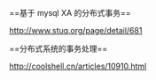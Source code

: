 ==基于 mysql XA 的分布式事务==

http://www.stuq.org/page/detail/681

==分布式系统的事务处理==

http://coolshell.cn/articles/10910.html
